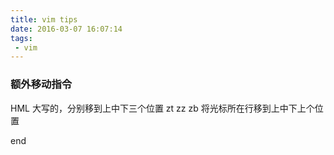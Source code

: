```yaml
---
title: vim tips
date: 2016-03-07 16:07:14
tags:
 - vim
---
```


### 额外移动指令

HML 大写的，分别移到上中下三个位置
zt zz zb 将光标所在行移到上中下上个位置







end
